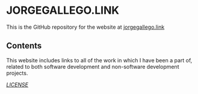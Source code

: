 # JORGEGALLEGO.LINK

This is the GitHub repository for the website at [jorgegallego.link](https://jorgegallego.link)

## Contents

This website includes links to all of the work in which I have been a part of, related to both software development and non-software development projects.

*[LICENSE](LICENSE)*